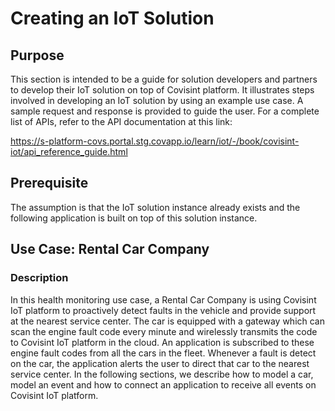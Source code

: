 
# Creating an IoT Solution


## Purpose

This section is intended to be a guide for solution developers and partners to develop their IoT solution on top of Covisint platform. It illustrates steps involved in developing an IoT solution by using an example use case. A sample request and response is provided to guide the user. For a complete list of APIs, refer to the API documentation at this link:

https://s-platform-covs.portal.stg.covapp.io/learn/iot/-/book/covisint-iot/api_reference_guide.html

## Prerequisite
The assumption is that the IoT solution instance already exists and the following application is built on top of this solution instance.

## Use Case: Rental Car Company

### Description
In this health monitoring use case, a Rental Car Company is using Covisint IoT platform to proactively detect faults in the vehicle and provide support at the nearest service center. The car is equipped with a gateway which can scan the engine fault code every minute and wirelessly transmits the code to Covisint IoT platform in the cloud. An application is subscribed to these engine fault codes from all the cars in the fleet. Whenever a fault is detect on the car, the application alerts the user to direct that car to the nearest service center. In the following sections, we describe how to model a car, model an event and how to connect an application to receive all events on Covisint IoT platform.













